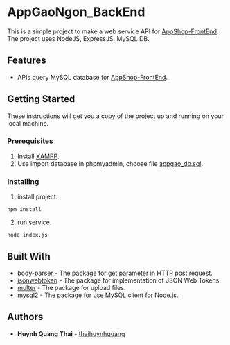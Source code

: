 # AppGaoNgon_BackEnd

This is a simple project to make a web service API for [AppShop-FrontEnd](https://github.com/thaihuynhquang/AppShop-FrontEnd). The project uses NodeJS, ExpressJS, MySQL DB.

## Features
* APIs query MySQL database for [AppShop-FrontEnd](https://github.com/thaihuynhquang/AppShop-FrontEnd).

## Getting Started

These instructions will get you a copy of the project up and running on your local machine.

### Prerequisites
1. Install [XAMPP](https://www.apachefriends.org/index.html).
2. Use import database in phpmyadmin, choose file [appgao_db.sql](ScriptDB/appgao_db.sql).

### Installing
1. install project.

```
npm install
```

2. run service.

```
node index.js
```

## Built With

* [body-parser](https://github.com/expressjs/body-parser) - The package for get parameter in HTTP post request.
* [jsonwebtoken](https://github.com/auth0/node-jsonwebtoken) - The package for implementation of JSON Web Tokens.
* [multer](https://github.com/expressjs/multer) - The package for upload files.
* [mysql2](https://github.com/sidorares/node-mysql2) - The package for use MySQL client for Node.js.

## Authors

* **Huynh Quang Thai** - [thaihuynhquang](https://github.com/thaihuynhquang)
